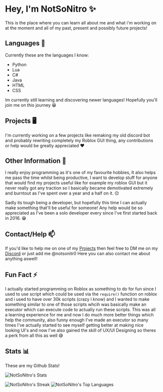 # Hey, I'm NotSoNitro ✨
This is the place where you can learn all about me and what i'm working on at the moment and all of my past, present and possibly future projects!

## Languages 🌱
Currently these are the languages I know:
- Python
- Lua
- C#
- Java
- HTML
- CSS

Im currently still learning and discovering newer languages! Hopefully you'll join me on this journey 😁

## Projects 🖥️
I'm currently working on a few projects like remaking my old discord bot and probably rewriting completely my Roblox GUI thing, any contributions or help would be greatly appreciated ❤️

## Other Information 💬
I really enjoy programming as it's one of my favourite hobbies, It also helps me pass the time whilst being productive, I want to develop stuff for anyone that would find my projects useful like for example my roblox GUI but it never really got any traction so I basically became demotivated extremely and burntout as I've spent over a year and a half on it. 😔

Sadly its tough being a developer, but hopefully this time I can actually make something that'll be useful for someone! Any help would be so appreciated as I've been a solo developer every since I've first started back in 2016. 😁

## Contact/Help 📫
If you'd like to help me on one of my [Projects](https://github.com/NotSoNitro/NotSoNitro/edit/main/README.md#contacthelp) then feel free to DM me on my [Discord](discord.com/users/505792168468807681) or just add me @notsonitr0
Here you can also contact me about anything aswell!

## Fun Fact ⚡
I actually started programming on Roblox as something to do for fun since I used to use script which could be used via the `require()` function on roblox and i used to have over 30k scripts (crazy i know) and I wanted to make something similar to one of those scripts whcih was basically make an executor which can execute code to actually run these scripts. This was all a learning experience for me and now I do much more better things which help the community, also funny enough I've made an executor so many times I've actually started to see myself getting better at making nice looking UI's and now I've also gained the skill of UX/UI Designing so theres a perk from all this as well 😅

## Stats 📊
These are my Github Stats!

![NotSoNitro's Stats](https://github-readme-stats.vercel.app/api?username=NotSoNitro&theme=vue-dark&show_icons=true&hide_border=true&count_private=true)

![NotSoNitro's Streak](https://github-readme-streak-stats.herokuapp.com/?user=NotSoNitro&theme=vue-dark&hide_border=true)
![NotSoNitro's Top Languages](https://github-readme-stats.vercel.app/api/top-langs/?username=NotSoNitro&theme=vue-dark&show_icons=true&hide_border=true&layout=compact)
<!--
**NotSoNitro/NotSoNitro** is a ✨ _special_ ✨ repository because its `README.md` (this file) appears on your GitHub profile.

Here are some ideas to get you started:

- 🔭 I’m currently working on ...
- 🌱 I’m currently learning ...
- 👯 I’m looking to collaborate on ...
- 🤔 I’m looking for help with ...
- 💬 Ask me about ...
- 📫 How to reach me: ...
- 😄 Pronouns: ...
- ⚡ Fun fact: ...
-->
